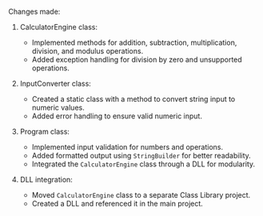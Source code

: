 Changes made:
1. CalculatorEngine class:
   - Implemented methods for addition, subtraction, multiplication, division, and modulus operations.
   - Added exception handling for division by zero and unsupported operations.

2. InputConverter class:
   - Created a static class with a method to convert string input to numeric values.
   - Added error handling to ensure valid numeric input.

3. Program class:
   - Implemented input validation for numbers and operations.
   - Added formatted output using `StringBuilder` for better readability.
   - Integrated the `CalculatorEngine` class through a DLL for modularity.

4. DLL integration:
   - Moved `CalculatorEngine` class to a separate Class Library project.
   - Created a DLL and referenced it in the main project.
